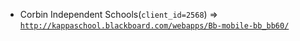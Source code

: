  - Corbin Independent Schools(`client_id=2568`) => [`http://kappaschool.blackboard.com/webapps/Bb-mobile-bb_bb60/`](http://kappaschool.blackboard.com/webapps/Bb-mobile-bb_bb60/)
